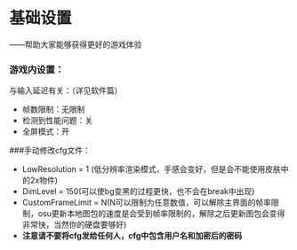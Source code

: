 # 基础设置
——帮助大家能够获得更好的游戏体验
### 游戏内设置：


与输入延迟有关：（详见软件篇）
* 帧数限制：无限制
* 检测到性能问题：关
* 全屏模式：开



###手动修改cfg文件：
* LowResolution = 1 (低分辨率渲染模式，手感会变好，但是会不能使用皮肤中的2x物件)
* DimLevel = 150(可以使bg变黑的过程更快，也不会在break中出现)
* CustomFrameLimit = N(N可以限制为任意数值，可以解除主界面的帧率限制，osu更新本地图包的速度是会受到帧率限制的，解除之后更新图包会变得非常快，当然你的硬盘要够好)
* **注意请不要将cfg发给任何人，cfg中包含用户名和加密后的密码**